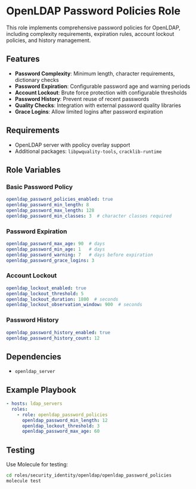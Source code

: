 # OpenLDAP Password Policies Role

This role implements comprehensive password policies for OpenLDAP, including complexity requirements, expiration rules, account lockout policies, and history management.

## Features

- **Password Complexity**: Minimum length, character requirements, dictionary checks
- **Password Expiration**: Configurable password age and warning periods
- **Account Lockout**: Brute force protection with configurable thresholds
- **Password History**: Prevent reuse of recent passwords
- **Quality Checks**: Integration with external password quality libraries
- **Grace Logins**: Allow limited logins after password expiration

## Requirements

- OpenLDAP server with ppolicy overlay support
- Additional packages: `libpwquality-tools`, `cracklib-runtime`

## Role Variables

### Basic Password Policy
```yaml
openldap_password_policies_enabled: true
openldap_password_min_length: 8
openldap_password_max_length: 128
openldap_password_min_classes: 3  # character classes required
```

### Password Expiration
```yaml
openldap_password_max_age: 90  # days
openldap_password_min_age: 1   # days
openldap_password_warning: 7   # days before expiration
openldap_password_grace_logins: 3
```

### Account Lockout
```yaml
openldap_lockout_enabled: true
openldap_lockout_threshold: 5
openldap_lockout_duration: 1800  # seconds
openldap_lockout_observation_window: 900  # seconds
```

### Password History
```yaml
openldap_password_history_enabled: true
openldap_password_history_count: 12
```

## Dependencies

- `openldap_server`

## Example Playbook

```yaml
- hosts: ldap_servers
  roles:
    - role: openldap_password_policies
      openldap_password_min_length: 12
      openldap_lockout_threshold: 3
      openldap_password_max_age: 60
```

## Testing

Use Molecule for testing:

```bash
cd roles/security_identity/openldap/openldap_password_policies
molecule test
```

